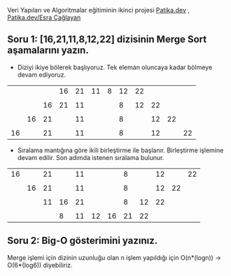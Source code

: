 Veri Yapıları ve Algoritmalar eğitiminin ikinci projesi 
[Patika.dev](https://www.patika.dev/tr) , [Patika.dev/Esra Çağlayan](https://app.patika.dev/esracaglayan)
 ## Soru 1: [16,21,11,8,12,22] dizisinin Merge Sort aşamalarını yazın.
 * Diziyi ikiye bölerek başlıyoruz. Tek eleman oluncaya kadar bölmeye devam ediyoruz. 
 
 |  |  |  |  |  |  |  |  |  |  |  |  |
 |- |- |- |- |- |- |- |- |- |- |- |- |
 |  |  |  |16|21|11|8 |12|22|  |  |  |
 |  |  |  |  |  |  |  |  |  |  |  |  |
 |  |  |16|21|11|  |  |8 |12|22|  |  |
 |  |  |  |  |  |  |  |  |  |  |  |  |
 |  |16|21|  |11|  |  |8 |  |12|22|  |
 |  |  |  |  |  |  |  |  |  |  |  |  |
 |16|  |21|  |11|  |  |8 |  |12|  |22|
 
 * Sıralama mantığına göre ikili birleştirme ile başlanır. Birleştirme işlemine devam edilir. Son adımda istenen sıralama bulunur.

|  |  |  |  |  |  |  |  |  |  |  |  |
|- |- |- |- |- |- |- |- |- |- |- |- |
|16|  |21|  |11|  |  |8 |  |12|  |22|
|  |  |  |  |  |  |  |  |  |  |  |  |
|  |16|21|  |11|  |  |8 |  |12|22|  |
|  |  |  |  |  |  |  |  |  |  |  |  |
|  |  |11|16|21|  |  |8 |12|22|  |  |
|  |  |  |  |  |  |  |  |  |  |  |  |
|  |  |  |8 |11|12|16|21|22|  |  |  |

## Soru 2: Big-O gösterimini yazınız.

Merge işlemi için dizinin uzunluğu olan n işlem yapıldığı için O(n*(logn)) -> O(6*(log6)) diyebiliriz.

 
 
